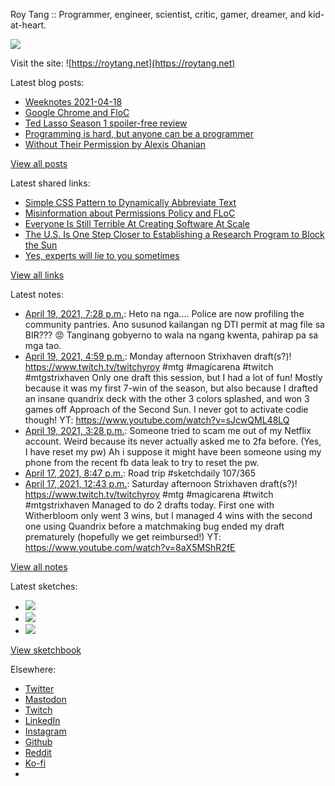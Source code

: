 Roy Tang :: Programmer, engineer, scientist, critic, gamer, dreamer, and kid-at-heart.

![](https://roytang.net/static/img/profile.jpg)

Visit the site: ![https://roytang.net](https://roytang.net)

Latest blog posts:

- [Weeknotes 2021-04-18](https://roytang.net/2021/04/weeknotes-2021-04-18/)
- [Google Chrome and FloC](https://roytang.net/2021/04/chrome-floc/)
- [Ted Lasso Season 1 spoiler-free review](https://roytang.net/2021/04/ted-lasso-s1/)
- [Programming is hard, but anyone can be a programmer](https://roytang.net/2021/04/programming-is-hard/)
- [Without Their Permission by Alexis Ohanian](https://roytang.net/2021/04/without-their-permission/)

[View all posts](https://roytang.net/blog)

Latest shared links:

- [Simple CSS Pattern to Dynamically Abbreviate Text](https://roytang.net/2021/04/simple-css-pattern-to-dynamically-abbreviate-text/)
- [Misinformation about Permissions Policy and FLoC](https://roytang.net/2021/04/misinformation-about-permissions-policy-and-floc/)
- [Everyone Is Still Terrible At Creating Software At Scale](https://roytang.net/2021/04/everyone-is-still-terrible-at-creating-software-at-scale/)
- [The U.S. Is One Step Closer to Establishing a Research Program to Block the Sun](https://roytang.net/2021/04/the-us-is-one-step-closer-to-establishing-a-research-program-to-block-the-sun/)
- [Yes, experts will lie to you sometimes](https://roytang.net/2021/04/yes-experts-will-lie-to-you-sometimes/)

[View all links](https://roytang.net/links)

Latest notes:

- [April 19, 2021, 7:28 p.m.](https://roytang.net/2021/04/1384106575602667524/): Heto na nga.... Police are now profiling the community pantries. Ano susunod kailangan ng DTI permit at mag file sa BIR??? 😡 Tanginang gobyerno to wala na ngang kwenta, pahirap pa sa mga tao.
- [April 19, 2021, 4:59 p.m.](https://roytang.net/2021/04/1384069042672001024/): Monday afternoon Strixhaven draft(s?)! https://www.twitch.tv/twitchyroy #mtg #magicarena #twitch #mtgstrixhaven Only one draft this session, but I had a lot of fun! Mostly because it was my first 7-win of the season, but also because I drafted an insane quandrix deck with the other 3 colors splashed, and won 3 games off Approach of the Second Sun. I never got to activate codie though! YT: https://www.youtube.com/watch?v=sJcwQML48LQ
- [April 19, 2021, 3:28 p.m.](https://roytang.net/2021/04/1384046109945843712/): Someone tried to scam me out of my Netflix account. Weird because its never actually asked me to 2fa before. (Yes, I have reset my pw) Ah i suppose it might have been someone using my phone from the recent fb data leak to try to reset the pw.
- [April 17, 2021, 8:47 p.m.](https://roytang.net/2021/04/1383401796526166017/): Road trip #sketchdaily 107/365
- [April 17, 2021, 12:43 p.m.](https://roytang.net/2021/04/1383279982311399434/): Saturday afternoon Strixhaven draft(s?)! https://www.twitch.tv/twitchyroy #mtg #magicarena #twitch #mtgstrixhaven Managed to do 2 drafts today. First one with Witherbloom only went 3 wins, but I managed 4 wins with the second one using Quandrix before a matchmaking bug ended my draft prematurely (hopefully we get reimbursed!) YT: https://www.youtube.com/watch?v=8aX5MShR2fE

[View all notes](https://roytang.net/notes)

Latest sketches:


- ![](https://roytang.net/media/cache/52/be/52be1c262c6658c4f435c8b7097501af.jpg)
- ![](https://roytang.net/media/cache/a1/ed/a1ed3ee9f25d30366b5de4e796dd2d41.jpg)
- ![](https://roytang.net/media/cache/37/96/37960cea249442110cc1e3fd8cfe91d6.jpg)

[View sketchbook](https://roytang.net/albums/sketchbook)


Elsewhere:

- [Twitter](https://twitter.com/roytang)
- [Mastodon](https://mastodon.technology/@roytang)
- [Twitch](https://twitch.tv/twitchyroy)
- [LinkedIn](https://www.linkedin.com/in/roytang)
- [Instagram](https://instagram.com/roytang0400)
- [Github](https://github.com/roytang)
- [Reddit](https://reddit.com/u/hungryroy)
- [Ko-fi](https://ko-fi.com/roytang)
- [](mailto:hello@roytang.net)